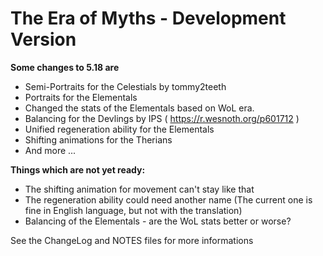 # The Era of Myths - Development Version

**Some changes to 5.18 are**
- Semi-Portraits for the Celestials by tommy2teeth
- Portraits for the Elementals
- Changed the stats of the Elementals based on WoL era.
- Balancing for the Devlings by IPS ( https://r.wesnoth.org/p601712 )
- Unified regeneration ability for the Elementals
- Shifting animations for the Therians
- And more ...  

**Things which are not yet ready:**
- The shifting animation for movement can't stay like that
- The regeneration ability could need another name (The current one is fine in English language, but not with the translation)
- Balancing of the Elementals - are the WoL stats better or worse?  
  
  
See the ChangeLog and NOTES files for more informations

